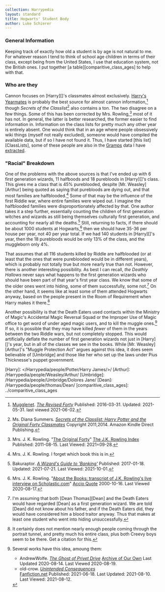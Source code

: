 ```yaml
---
collection: Harrypedia
layout: standard
title: Hogwarts' Student Body
author: Luke Schierer
---
```


### General Information

Keeping track of exactly how old a student is by age is not natural to me. For
whatever reason I tend to think of school age children in terms of their class,
except being from the United States, I use that education system, not the
British ones. I put together [a table][comparitive_class_ages] to help with
that.

### Who are they

Cannon focuses on [Harry][]'s classmates almost exclusively. [Harry's
Yearmates][] is probably the best source for almost cannon
information,[^200419-1] though _Secrets of the Classlist_[^200630-1] also
contains a ton. The two disagree on a few things. Some of this has been
corrected by Mrs. Rowling,[^200630-3] most of it has not. In general, the
latter is better researched, the former easier to find information in.
Information on the class lists for pretty much any other year is entirely
absent. One would think that in an age where people obsessively wiki things
(myself not really excluded), someone would have compiled the available data,
but if so I have not found it. Thus, I have started [this list][ClassLists],
some of these people are also in the [Gramps][] data I have
[extracted][people].

[people]: /Harrypedia/people/
[Gramps]: https://gramps-project.org/
[Harry's Yearmates]: https://mugglenet.com/2016/03/the-revised-forty/

[^200419-1]:
    [Mugglenet](https://mugglenet.com).
    _[The Revised Forty](https://www.mugglenet.com/2016/03/the-revised-forty/)_
    Published: 2016-03-31. Updated: 2021-05-31. last viewed 2021-06-02.

[^200630-1]:
    Ms. Diana Summers.
    _[Secrets of the Classlist: Harry Potter and the Original Forty Classmates](https://www.goodreads.com/book/show/25464490-secrets-of-the-classlist)_
    Copyright 2011,2014. Amazon Kindle Direct Publishing.

[^200630-3]:
    Mrs. J. K. Rowling.
    "[The Original Forty](https://www.rowlingindex.org/work/og40pm/)"
    [The J.K. Rowling Index](https://www.rowlingindex.org)
    Published: 2011-08-15. Last Viewed: 2021=09-28.

### "Racial" Breakdown

One of the problems with the above sources is that I've ended up with 6 first
generation wizards, 11 halfboods and 18 purebloods in [Harry][]'s class. This
gives me a class that is 45% pureblooded, despite [Mr. Weasley][Arthur] being
quoted as saying that purebloods are dying out, and that most families are
halfblooded.[^200817-1] Some of that may be the influence of the first
Riddle war, where entire families were wiped out. I imagine the halfblooded
families were disproportionately affected by that. One author takes it a step
further, essentially counting the children of first generation witches and
wizards as still being themselves culturally first generation, and accounting
for nearly all the deaths.[^211001-1] Still, returning to facts, if there
should be about 1000 students at Hogwarts,[^200817-2] then we should have
35-36 per house per year, not 40 per year total. If we had 140 students in
[Harry][]'s year, then the 18 purebloods would be only 13% of the class, and the
muggleborn only 4%.

That assumes that all 116 students killed by Riddle are halfblooded (or at
least that the ones that were pureblooded would be in different years), which
is probably not totally true but more nearly true than not. However, there is
another interesting possibility. As best I can recall, _the Deathly Hallows_
never says what happens to the first generation wizards who should have been
part of that year's first year class. We know that some of the older ones went
into hiding, some of them successfully, some not.[^200819-2] On the other
hand, it seems like at least some of them attended Hogwarts anyway, based on
the people present in the Room of Requirement when Harry makes it
there.[^200819-3]

Another possibility is that the Death Eaters used contacts within the Ministry
of Magic's Accidental Magic Reversal Squad or the Improper Use of Magic office
to get word of under aged magic users, and to kill the muggle ones.[^200819-4]
If so, it is possible that they may have killed _fewer_ of them in the years
between the two Riddle wars, but not completely stopped. This would
artificially deflate the number of first generation wizards not just in
[Harry][]'s year, but in all of the classes we see in the books. While
[Mr. Weasley][Arthur]'s "Muggle Protection Act" argues against this idea, it
does seem believable of [Umbridge] and those like her who set up the laws under
Pius Thicknesse's puppet government.

[Harry]: </Harrypedia/people/Potter/Harry James/>/
[Arthur]: /Harrypedia/people/Weasley/Arthur/
[Umbridge]: /Harrypedia/people/Umbridge/Dolores Jane/
[Dean]: /Harrypedia/people/thomas/Dean/
[comparitive_class_ages]: ../comparitive_class_ages

[^211001-1]:
    Bakuraptor.
    _[A Wizard's Guide to 'Banking'](https://www.fanfiction.net/s/12327848)_
    Published: 2017-01-18. Updated: 2021-07-21. Last Viewed: 2021-10-01.

[^200819-4]: Several works have this idea, amoung them:

    - AndrewWolfe. _[The Ghost of Privet Drive](https://archiveofourown.org/works/21500365)_
      [Archive of Our Own](https://archiveofourown.org) Last Updated 2020-08-14. Last Viewed 2020-08-19.
    - old-crow. _[Unintended Consequences](https://www.fanfiction.net/s/13903544)_  
      [Fanfiction.net](https://fanfiction.net) Published: 2021-06-18. Last
      Updated: 2021-08-10. Last Viewed: 2021-08-12.

[^200817-1]: Mrs. J. K. Rowling. I forget which book this is in.

[^200817-2]:
    Mrs. J. K. Rowling.
    "[About the Books: transcript of J.K. Rowling's live interview on Scholastic.com](http://www.accio-quote.org/articles/2000/1000-scholastic-chat.htm)"
    [Accio Quote](http://www.accio-quote.org/) 2000-10-16. Last Viewed 2020-08-17.

[^200819-2]:
    I'm assuming that both [Dean Thomas][Dean] and the Death Eaters would
    have regarded [Dean] as a first generation wizard. We are told [Dean] did not
    know about his father, and if the Death Eaters did, they would have
    considered him a blood traitor anyway. Thus that makes at least one student
    who went into hiding unsuccessfully.

[^200819-3]:
    It certainly does not mention nearly enough people coming
    through the portrait tunnel, and pretty much his entire class, plus both
    Creevy boys seem to be there. Get a citation for this.
